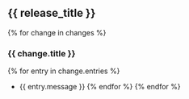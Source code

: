 ## {{ release_title }}

{% for change in changes %}
### {{ change.title }}
{% for entry in change.entries %}
- {{ entry.message }}
{% endfor %}
{% endfor %}
